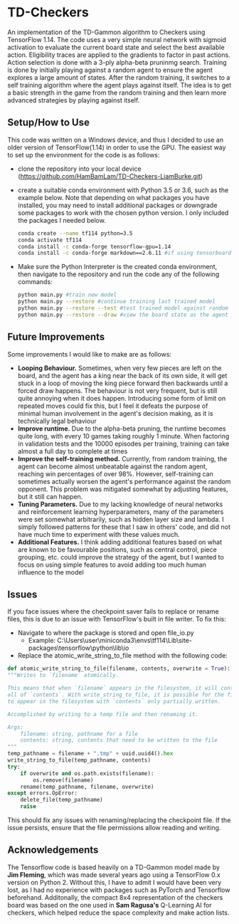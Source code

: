# TD-Checkers

An implementation of the TD-Gammon algorithm to Checkers using TensorFlow 1.14. The code uses a very simple neural network with sigmoid activation to evaluate the current board state and select the best available action. Eligibility traces are applied to the gradients to factor in past actions. Action selection is done with a 3-ply alpha-beta pruninmg search. Training is done by initially playing against a random agent to ensure the agent explores a large amount of states. After the random training, it switches to a self training algorithm where the agent plays against itself. The idea is to get a basic strength in the game from the random training and then learn more advanced strategies by playing against itself.

## Setup/How to Use

This code was written on a Windows device, and thus I decided to use an older version of TensorFlow(1.14) in order to use the GPU. The easiest way to set up the environment for the code is as follows:

* clone the repository into your local device (<https://github.com/HamBamLam/TD-Checkers-LiamBurke.git>)

* create a suitable conda environment with Python 3.5 or 3.6, such as the example below. Note that depending on what packages you have installed, you may need to install additional packages or downgrade some packages to work with the chosen python version. I only included the packages I needed below.

    ```bash
    conda create --name tf114 python=3.5
    conda activate tf114
    conda install -c conda-forge tensorflow-gpu=1.14
    conda install -c conda-forge markdown==2.6.11 #if using tensorboard
    ```

* Make sure the Python Interpreter is the created conda environment, then navigate to the repository and run the code any of the following commands:

    ```bash
    python main.py #train new model
    python main.py --restore #continue training last trained model
    python main.py --restore --test #test trained model against random agent
    python main.py --restore --draw #view the board state as the agent plays against a random agent
    ```

## Future Improvements

Some improvements I would like to make are as follows:

* __Looping Behaviour.__ Sometimes, when very few pieces are left on the board, and the agent has a king near the back of its own side, it will get stuck in a loop of moving the king piece forward then backwards until a forced draw happens. The behaviour is not very frequent, but is still quite annoying when it does happen. Introducing some form of limit on repeated moves could fix this, but I feel it defeats the purpose of minimal human involvement in the agent's decision making, as it is technically legal behaviour
* __Improve runtime.__ Due to the alpha-beta pruning, the runtime becomes quite long, with every 10 games taking roughly 1 minute. When factoring in validation tests and the 10000 episodes per training, training can take almost a full day to complete at times
* __Improve the self-training method.__ Currently, from random training, the agent can become almost unbeatable against the random agent, reaching win percentages of over 98%. However, self-training can sometimes actually worsen the agent's performance against the random opponent. This problem was mitigated somewhat by adjusting features, but it still can happen.
* __Tuning Parameters.__ Due to my lacking knowledge of neural networks and reinforcement learning hyperparameters, many of the parameters were set somewhat arbitrarily, such as hidden layer size and lambda. I simply followed patterns for these that I saw in others' code, and did not have much time to experiment with these values much.
* __Additional Features.__ I think adding additional features based on what are known to be favourable positions, such as central control, piece grouping, etc. could improve the strategy of the agent, but I wanted to focus on using simple features to avoid adding too much human influence to the model

## Issues

If you face issues where the checkpoint saver fails to replace or rename files, this is due to an issue with TensorFlow's built in file writer. To fix this:

* Navigate to where the package is stored and open file_io.py
  * Example:  C:\Users\user\miniconda3\envs\tf114\Lib\site-packages\tensorflow\python\lib\io
* Replace the atomic_write_string_to_file method with the following code:

```python
def atomic_write_string_to_file(filename, contents, overwrite = True):
"""Writes to `filename` atomically.

This means that when `filename` appears in the filesystem, it will contain
all of `contents`. With write_string_to_file, it is possible for the file
to appear in the filesystem with `contents` only partially written.

Accomplished by writing to a temp file and then renaming it.

Args:
    filename: string, pathname for a file
    contents: string, contents that need to be written to the file
"""
temp_pathname = filename + ".tmp" + uuid.uuid4().hex
write_string_to_file(temp_pathname, contents)
try:
    if overwrite and os.path.exists(filename):
        os.remove(filename)
    rename(temp_pathname, filename, overwrite)
except errors.OpError:
    delete_file(temp_pathname)
    raise
```

This should fix any issues with renaming/replacing the checkpoint file. If the issue persists, ensure that the file permissions allow reading and writing.

## Acknowledgements

The Tensorflow code is based heavily on a TD-Gammon model made by __Jim Fleming__, which was made several years ago using a TensorFlow 0.x version on Python 2. Without this, I have to admit I would have been very lost, as I had no experience with packages such as PyTorch and Tensorflow beforehand. Additonally, the compact 8x4 representation of the checkers board was based on the one used in __Sam Ragusa's__ Q-Learning AI for checkers, which helped reduce the space complexity and make action lists.
